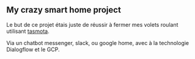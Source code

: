 ## My crazy smart home project

Le but de ce projet étais juste de réussir à fermer mes volets
roulant utilisant [tasmota](https://github.com/arendst/Tasmota).

Via un chatbot messenger, slack, ou google home, avec à la technologie Dialogflow et le GCP.
